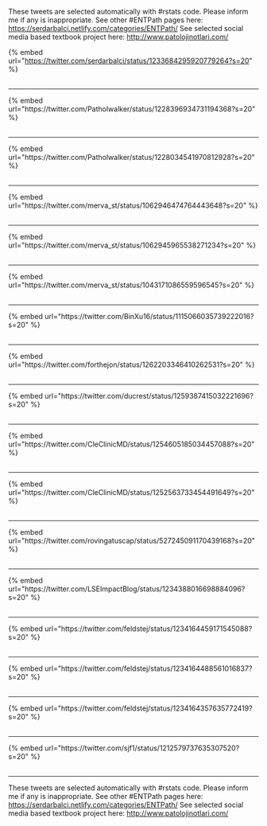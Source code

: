 

These tweets are selected automatically with #rstats code. Please inform me if any is inappropriate.
See other #ENTPath pages here: https://serdarbalci.netlify.com/categories/ENTPath/ 
See selected social media based textbook project here: http://www.patolojinotlari.com/

{% embed url="https://twitter.com/serdarbalci/status/1233684295920779264?s=20" %}<br>
<br>
<hr>
{% embed url="https://twitter.com/Patholwalker/status/1228396934731194368?s=20" %}<br>
<br>
<hr>
{% embed url="https://twitter.com/Patholwalker/status/1228034541970812928?s=20" %}<br>
<br>
<hr>
{% embed url="https://twitter.com/merva_st/status/1062946474764443648?s=20" %}<br>
<br>
<hr>
{% embed url="https://twitter.com/merva_st/status/1062945965538271234?s=20" %}<br>
<br>
<hr>
{% embed url="https://twitter.com/merva_st/status/1043171086559596545?s=20" %}<br>
<br>
<hr>
{% embed url="https://twitter.com/BinXu16/status/1115066035739222016?s=20" %}<br>
<br>
<hr>
{% embed url="https://twitter.com/forthejon/status/1262203346410262531?s=20" %}<br>
<br>
<hr>
{% embed url="https://twitter.com/ducrest/status/1259387415032221696?s=20" %}<br>
<br>
<hr>
{% embed url="https://twitter.com/CleClinicMD/status/1254605185034457088?s=20" %}<br>
<br>
<hr>
{% embed url="https://twitter.com/CleClinicMD/status/1252563733454491649?s=20" %}<br>
<br>
<hr>
{% embed url="https://twitter.com/rovingatuscap/status/527245091170439168?s=20" %}<br>
<br>
<hr>
{% embed url="https://twitter.com/LSEImpactBlog/status/1234388016698884096?s=20" %}<br>
<br>
<hr>
{% embed url="https://twitter.com/feldstej/status/1234164459171545088?s=20" %}<br>
<br>
<hr>
{% embed url="https://twitter.com/feldstej/status/1234164488561016837?s=20" %}<br>
<br>
<hr>
{% embed url="https://twitter.com/feldstej/status/1234164357635772419?s=20" %}<br>
<br>
<hr>
{% embed url="https://twitter.com/sjf1/status/1212579737635307520?s=20" %}<br>
<br>
<hr>


These tweets are selected automatically with #rstats code. Please inform me if any is inappropriate.
See other #ENTPath pages here: https://serdarbalci.netlify.com/categories/ENTPath/ 
See selected social media based textbook project here: http://www.patolojinotlari.com/
